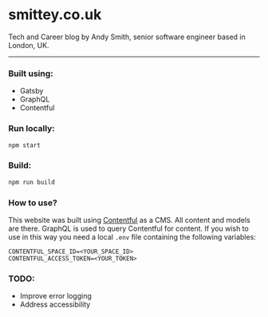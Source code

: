 # smittey.co.uk

Tech and Career blog by Andy Smith, senior software engineer based in London, UK.

______

### Built using:

* Gatsby
* GraphQL
* Contentful

### Run locally:

```bash
npm start
```

### Build:

```bash
npm run build
```



### How to use?

This website was built using [Contentful](https://www.contentful.com/) as a CMS. All content and models are there. GraphQL is used to query Contentful for content. If you wish to use in this way you need a local `.env` file containing the following variables:

``````
CONTENTFUL_SPACE_ID=<YOUR_SPACE_ID>
CONTENTFUL_ACCESS_TOKEN=<YOUR_TOKEN>
``````



### TODO:

- Improve error logging
- Address accessibility

